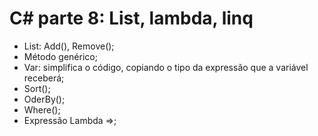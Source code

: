 # C# parte 8: List, lambda, linq

- List: Add(), Remove();
- Método genérico;
- Var: simplifica o código, copiando o tipo da expressão que a variável receberá;
- Sort();
- OderBy();
- Where();
- Expressão Lambda =>;


